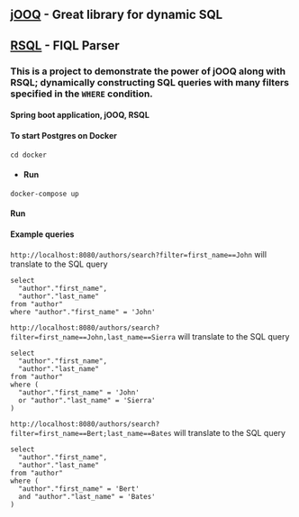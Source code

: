 ## [jOOQ](https://www.jooq.org/) - Great library for dynamic SQL
## [RSQL](https://github.com/jirutka/rsql-parser) - FIQL Parser

### This is a project to demonstrate the power of jOOQ along with RSQL; dynamically constructing SQL queries with many filters specified in the `WHERE` condition.
#### Spring boot application, jOOQ, RSQL

#### To start Postgres on Docker
```
cd docker
```

- #### Run 
```
docker-compose up
```

#### Run

#### Example queries
`http://localhost:8080/authors/search?filter=first_name==John`
will translate to the SQL query
```
select 
  "author"."first_name", 
  "author"."last_name"
from "author"
where "author"."first_name" = 'John'
```

`http://localhost:8080/authors/search?filter=first_name==John,last_name==Sierra`
will translate to the SQL query
```
select 
  "author"."first_name", 
  "author"."last_name"
from "author"
where (
  "author"."first_name" = 'John'
  or "author"."last_name" = 'Sierra'
)
```

`http://localhost:8080/authors/search?filter=first_name==Bert;last_name==Bates`
will translate to the SQL query
```
select 
  "author"."first_name", 
  "author"."last_name"
from "author"
where (
  "author"."first_name" = 'Bert'
  and "author"."last_name" = 'Bates'
)
```
